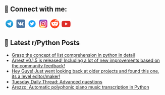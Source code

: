 ## 🔎 Connect with me:
[<img src="https://github.com/bullbesh/bullbesh/blob/main/images/Telegram.png" width="32" height="32" />](https://t.me/bullbesh)
[<img src="https://github.com/bullbesh/bullbesh/blob/main/images/VK.png" width="32" height="32" />](https://vk.com/bullbesh)
[<img src="https://github.com/bullbesh/bullbesh/blob/main/images/Twitter.png" width="32" height="32" />](https://twitter.com/bullbesh1)
[<img src="https://github.com/bullbesh/bullbesh/blob/main/images/Instagram.png" width="32" height="32" />](https://www.instagram.com/bullbesh)
[<img src="https://github.com/bullbesh/bullbesh/blob/main/images/Reddit.png" width="32" height="32" />](https://www.reddit.com/user/bullbesh)
[<img src="https://github.com/bullbesh/bullbesh/blob/main/images/YouTube.png" width="32" height="32" />](https://www.youtube.com/channel/UCtfjRs6uzgq5mfm8S06WTcg)

## 📕 Latest r/Python Posts
<!-- BLOG-POST-LIST:START -->
- [Grasp the concept of list comprehension in python in detail](https://www.reddit.com/r/Python/comments/18wj41m/grasp_the_concept_of_list_comprehension_in_python/)
- [Arrest v0.1.5 is released! Including a lot of new improvements based on the community feedback!](https://www.reddit.com/r/Python/comments/18whybi/arrest_v015_is_released_including_a_lot_of_new/)
- [Hey Guys! Just went looking back at older projects and found this one, its a level editor/maker!](https://www.reddit.com/r/Python/comments/18wbx3k/hey_guys_just_went_looking_back_at_older_projects/)
- [Tuesday Daily Thread: Advanced questions](https://www.reddit.com/r/Python/comments/18watqc/tuesday_daily_thread_advanced_questions/)
- [Arezzo: Automatic polyphonic piano music transcription in Python](https://www.reddit.com/r/Python/comments/18wacbi/arezzo_automatic_polyphonic_piano_music/)
<!-- BLOG-POST-LIST:END -->
